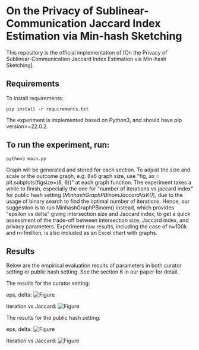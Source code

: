 # On the Privacy of Sublinear-Communication Jaccard Index Estimation via Min-hash Sketching

This repository is the official implementation of [On the Privacy of Sublinear-Communication Jaccard Index Estimation via Min-hash Sketching].

## Requirements

To install requirements:

```setup
pip install -r requirements.txt
```

The experiment is implemented based on Python3, and should have pip version>=22.0.2. 

## To run the experiment, run: 

```experiment
python3 main.py
```

Graph will be generated and stored for each section. 
To adjust the size and scale or the outcome graph, e.g. 8x6 graph size, use "fig, ax = plt.subplots(figsize=(8, 6))" at each graph function. 
The experiment takes a while to finish, especially the one for "number of iterations vs jaccard index" for public hash setting (*MinhashGraphPBinomJaccardVsK()*), 
due to the usage of binary search to find the optimal number of iterations. 
Hence, our suggestion is to run MinhashGraphPBinom() instead, which provides "epsilon vs delta" giving intersection size and Jaccard index, 
to get a quick assessment of the trade-off between intersection size, Jaccard index, and privacy parameters.
Experiment raw results, including the case of n=100k and n=1million, is also included as an Excel chart with graphs. 

## Results

Below are the empirical evaluation results of parameters in both curator setting or public hash setting. See the section 6 in our paper for detail. 

The results for the curator setting: 

eps, delta: 
![Figure](/Pre_run_figures/Binom_eps_vs_delta.png)

Iteration vs Jaccard: 
![Figure](/Pre_run_figures/B_JK_1mil.png)


The results for the public hash setting: 

eps, delta: 
![Figure](/Pre_run_figures/PBinom_eps_vs_delta.png)

Iteration vs Jaccard: 
![Figure](/Pre_run_figures/PB_JK_1mil.png)